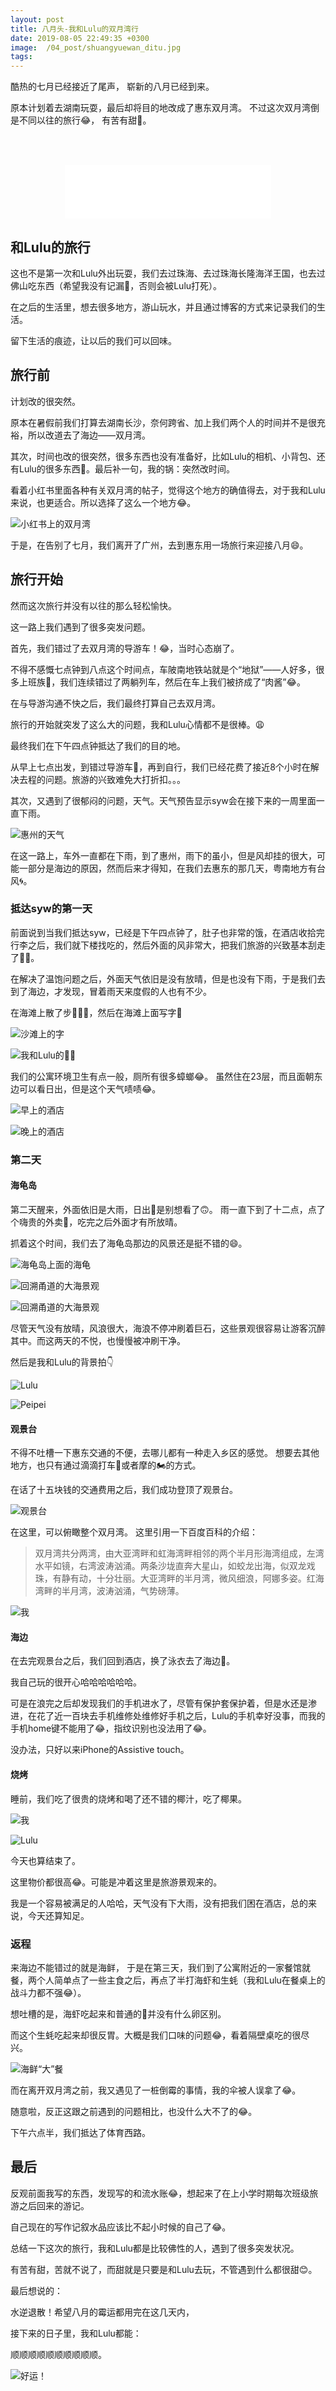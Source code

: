 ```yaml
---
layout: post
title: 八月头-我和Lulu的双月湾行
date: 2019-08-05 22:49:35 +0300
image:  /04_post/shuangyuewan_ditu.jpg
tags:
---
```



酷热的七月已经接近了尾声，
崭新的八月已经到来。

原本计划着去湖南玩耍，最后却将目的地改成了惠东双月湾。
不过这次双月湾倒是不同以往的旅行😂，
有苦有甜🤪。

&nbsp;&nbsp;&nbsp;&nbsp;&nbsp;&nbsp;&nbsp;&nbsp;&nbsp;&nbsp;&nbsp;&nbsp;&nbsp;&nbsp;&nbsp;&nbsp;&nbsp;&nbsp;&nbsp;&nbsp;&nbsp;&nbsp;&nbsp;&nbsp;&nbsp;&nbsp;&nbsp;&nbsp;&nbsp;&nbsp;&nbsp;&nbsp;&nbsp;&nbsp;&nbsp;&nbsp;&nbsp;&nbsp;&nbsp;&nbsp;&nbsp;&nbsp;&nbsp;&nbsp;&nbsp;&nbsp;&nbsp;&nbsp;&nbsp;&nbsp;&nbsp;&nbsp;&nbsp;&nbsp;&nbsp;&nbsp;&nbsp;&nbsp;&nbsp;&nbsp;&nbsp;&nbsp;&nbsp;&nbsp;&nbsp;
&nbsp;&nbsp;&nbsp;&nbsp;&nbsp;&nbsp;&nbsp;&nbsp;&nbsp;&nbsp;&nbsp;&nbsp;&nbsp;
&nbsp;&nbsp;&nbsp;&nbsp;&nbsp;&nbsp;&nbsp;&nbsp;&nbsp;&nbsp;&nbsp;&nbsp;&nbsp;
&nbsp;&nbsp;&nbsp;&nbsp;&nbsp;&nbsp;&nbsp;&nbsp;&nbsp;&nbsp;&nbsp;&nbsp;&nbsp;
&nbsp;&nbsp;&nbsp;&nbsp;&nbsp;&nbsp;&nbsp;&nbsp;&nbsp;&nbsp;&nbsp;&nbsp;&nbsp;
&nbsp;&nbsp;&nbsp;&nbsp;&nbsp;&nbsp;&nbsp;&nbsp;&nbsp;&nbsp;&nbsp;&nbsp;&nbsp;
&nbsp;&nbsp;&nbsp;&nbsp;&nbsp;&nbsp;&nbsp;&nbsp;&nbsp;&nbsp;&nbsp;&nbsp;&nbsp;
&nbsp;&nbsp;&nbsp;&nbsp;&nbsp;&nbsp;&nbsp;&nbsp;&nbsp;&nbsp;&nbsp;&nbsp;&nbsp;
&nbsp;&nbsp;&nbsp;&nbsp;&nbsp;&nbsp;&nbsp;&nbsp;&nbsp;&nbsp;&nbsp;&nbsp;&nbsp;

<center><iframe frameborder="no" border="0" marginwidth="0" marginheight="0" width=330 height=86 src="//music.163.com/outchain/player?type=2&id=22842404&auto=1&height=66"></iframe></center>

## 和Lulu的旅行
这也不是第一次和Lulu外出玩耍，我们去过珠海、去过珠海长隆海洋王国，也去过佛山吃东西（希望我没有记漏🤪，否则会被Lulu打死）。

在之后的生活里，想去很多地方，游山玩水，并且通过博客的方式来记录我们的生活。

留下生活的痕迹，让以后的我们可以回味。

## 旅行前
计划改的很突然。

原本在暑假前我们打算去湖南长沙，奈何跨省、加上我们两个人的时间并不是很充裕，所以改道去了海边——双月湾。

其次，时间也改的很突然，很多东西也没有准备好，比如Lulu的相机、小背包、还有Lulu的很多东西🤪。最后补一句，我的锅：突然改时间。

看着小红书里面各种有关双月湾的帖子，觉得这个地方的确值得去，对于我和Lulu来说，也更适合。所以选择了这么一个地方😂。

![小红书上的双月湾](/images/04_post/xiaohongshu_shuangyuewan.jpg)

于是，在告别了七月，我们离开了广州，去到惠东用一场旅行来迎接八月😄。

## 旅行开始
然而这次旅行并没有以往的那么轻松愉快。

这一路上我们遇到了很多突发问题。

首先，我们错过了去双月湾的导游车！😂，当时心态崩了。

不得不感慨七点钟到八点这个时间点，车陂南地铁站就是个“地狱”——人好多，很多上班族💼，我们连续错过了两躺列车，然后在车上我们被挤成了“肉酱”😂。

在与导游沟通不快之后，我们最终打算自己去双月湾。

旅行的开始就突发了这么大的问题，我和Lulu心情都不是很棒。😩

最终我们在下午四点钟抵达了我们的目的地。

从早上七点出发，到错过导游车🚌，再到自行，我们已经花费了接近8个小时在解决去程的问题。旅游的兴致难免大打折扣。。。

其次，又遇到了很郁闷的问题，天气。天气预告显示syw会在接下来的一周里面一直下雨。

![惠州的天气](/images/04_post/shuangyuewan_tianqi.jpg)


在这一路上，车外一直都在下雨，到了惠州，雨下的虽小，但是风却挂的很大，可能一部分是海边的原因，然而后来才得知，在我们去惠东的那几天，粤南地方有台风🌀。

### 抵达syw的第一天
前面说到当我们抵达syw，已经是下午四点钟了，肚子也非常的饿，在酒店收拾完行李之后，我们就下楼找吃的，然后外面的风非常大，把我们旅游的兴致基本刮走了💁🏻。

在解决了温饱问题之后，外面天气依旧是没有放晴，但是也没有下雨，于是我们去到了海边，才发现，冒着雨天来度假的人也有不少。

在海滩上散了步🚶🚶‍♀️，然后在海滩上面写字🤪


![沙滩上的字](/images/04_post/luluhepeipei.jpeg)

![我和Lulu的🦶🦶](/images/04_post/jiaoyin.jpeg) 


我们的公寓环境卫生有点一般，厕所有很多蟑螂😂。
虽然住在23层，而且面朝东边可以看日出，但是这个天气啧啧😂。

![早上的酒店](/images/04_post/zaoshangjiudian.jpg)

![晚上的酒店](/images/04_post/wanshangjiudian.jpg)

### 第二天
#### 海龟岛
第二天醒来，外面依旧是大雨，日出🌄是别想看了🙃。
雨一直下到了十二点，点了个嗨贵的外卖🥡，吃完之后外面才有所放晴。

抓着这个时间，我们去了海龟岛那边的风景还是挺不错的😄。

![海龟岛上面的海龟](/images/04_post/haigui.jpg)

![回溯甬道的大海景观](/images/04_post/dahai.jpg)

![回溯甬道的大海景观](/images/04_post/dahai_2.jpg)

尽管天气没有放晴，风浪很大，海浪不停冲刷着巨石，这些景观很容易让游客沉醉其中。而这两天的不悦，也慢慢被冲刷干净。

然后是我和Lulu的背景拍👇

![Lulu](/images/04_post/dahai_lulu.jpg)

![Peipei](/images/04_post/dahai_peipei.jpg)

#### 观景台
不得不吐槽一下惠东交通的不便，去哪儿都有一种走入乡区的感觉。
想要去其他地方，也只有通过滴滴打车🚖或者摩的🏍️的方式。

在话了十五块钱的交通费用之后，我们成功登顶了观景台。

![观景台](/images/04_post/guanjintai.jpg)

在这里，可以俯瞰整个双月湾。
这里引用一下百度百科的介绍：

>双月湾共分两湾，由大亚湾畔和虹海湾畔相邻的两个半月形海湾组成，左湾水平如镜，右湾波涛汹涌。两条沙垅直奔大星山，如蛟龙出海，似双龙戏珠，有静有动，十分壮丽。大亚湾畔的半月湾，微风细浪，阿娜多姿。红海湾畔的半月湾，波涛汹涌，气势磅薄。

![我](/images/04_post/guanjintai_peipei.jpg)

#### 海边
在去完观景台之后，我们回到酒店，换了泳衣去了海边🌊。

我自己玩的很开心哈哈哈哈哈哈。

可是在浪完之后却发现我们的手机进水了，尽管有保护套保护着，但是水还是渗进，在花了近一百块去手机维修处维修好手机之后，Lulu的手机幸好没事，而我的手机home键不能用了😂，指纹识别也没法用了😂。

没办法，只好以来iPhone的Assistive touch。

#### 烧烤
睡前，我们吃了很贵的烧烤和喝了还不错的椰汁，吃了椰果。

![我](/images/04_post/peipeiheyezhi.JPG)

![Lulu](/images/04_post/luluheyezhi.jpg)

今天也算结束了。

这里物价都很高😂。可能是冲着这里是旅游景观来的。

我是一个容易被满足的人哈哈，天气没有下大雨，没有把我们困在酒店，总的来说，今天还算知足。

### 返程
来海边不能错过的就是海鲜，
于是在第三天，我们到了公寓附近的一家餐馆就餐，两个人简单点了一些主食之后，再点了半打海虾和生蚝（我和Lulu在餐桌上的战斗力都不强😂）。

想吐槽的是，海虾吃起来和普通的🦐并没有什么卵区别。

而这个生蚝吃起来却很反胃。大概是我们口味的问题😂，看着隔壁桌吃的很尽兴。

![海鲜“大”餐](/images/04_post/jiandanhaixiancan.jpg)


而在离开双月湾之前，我又遇见了一桩倒霉的事情，我的伞被人误拿了😂。

随意啦，反正这跟之前遇到的问题相比，也没什么大不了的😂。

下午六点半，我们抵达了体育西路。

## 最后
反观前面我写的东西，发现写的和流水账😂，想起来了在上小学时期每次班级旅游之后回来的游记。

自己现在的写作记叙水品应该比不起小时候的自己了😂。

总结一下这次的旅行，我和Lulu都是比较佛性的人，遇到了很多突发状况。

有苦有甜，苦就不说了，而甜就是只要是和Lulu去玩，不管遇到什么都很甜😊。


最后想说的：

水逆退散！希望八月的霉运都用完在这几天内，

接下来的日子里，我和Lulu都能：

顺顺顺顺顺顺顺顺顺顺。


![好运！](/images/04_post/haoyun.jpeg)













